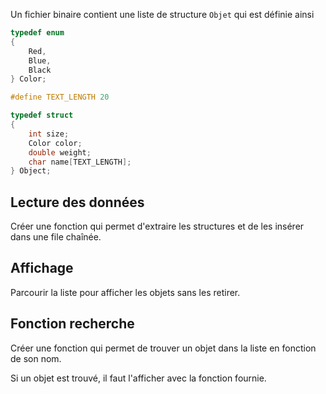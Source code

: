 Un fichier binaire contient une liste de structure `Objet` qui est définie ainsi

```C
typedef enum
{
    Red,
    Blue,
    Black
} Color;

#define TEXT_LENGTH 20

typedef struct
{
    int size;
    Color color;
    double weight;
    char name[TEXT_LENGTH];
} Object;
```

## Lecture des données
Créer une fonction qui permet d'extraire les structures et de les insérer dans
une file chaînée.

## Affichage
Parcourir la liste pour afficher les objets sans les retirer.

## Fonction recherche
Créer une fonction qui permet de trouver un objet dans la liste en fonction 
de son nom.

Si un objet est trouvé, il faut l'afficher avec la fonction fournie.
